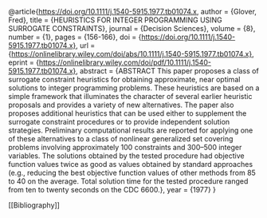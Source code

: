 @article{https://doi.org/10.1111/j.1540-5915.1977.tb01074.x,
author = {Glover, Fred},
title = {HEURISTICS FOR INTEGER PROGRAMMING USING SURROGATE CONSTRAINTS},
journal = {Decision Sciences},
volume = {8},
number = {1},
pages = {156-166},
doi = {https://doi.org/10.1111/j.1540-5915.1977.tb01074.x},
url = {https://onlinelibrary.wiley.com/doi/abs/10.1111/j.1540-5915.1977.tb01074.x},
eprint = {https://onlinelibrary.wiley.com/doi/pdf/10.1111/j.1540-5915.1977.tb01074.x},
abstract = {ABSTRACT This paper proposes a class of surrogate constraint heuristics for obtaining approximate, near optimal solutions to integer programming problems. These heuristics are based on a simple framework that illuminates the character of several earlier heuristic proposals and provides a variety of new alternatives. The paper also proposes additional heuristics that can be used either to supplement the surrogate constraint procedures or to provide independent solution strategies. Preliminary computational results are reported for applying one of these alternatives to a class of nonlinear generalized set covering problems involving approximately 100 constraints and 300–500 integer variables. The solutions obtained by the tested procedure had objective function values twice as good as values obtained by standard approaches (e.g., reducing the best objective function values of other methods from 85 to 40 on the average. Total solution time for the tested procedure ranged from ten to twenty seconds on the CDC 6600.},
year = {1977}
}

[[Bibliography]]

